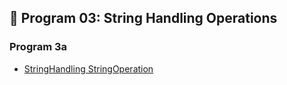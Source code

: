 

## 📌 Program 03: String Handling Operations

### Program 3a
- [StringHandling StringOperation](https://github.com/Nisarga0904/Advanced-Java/blob/main/Lab3_StringHandling/Lab3a_StringHandlling/StringHandlingStringOperation.png)


